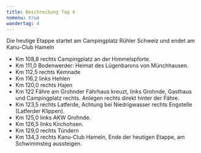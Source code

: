 ```yaml
---
title: Beschreibung Tag 4
nomenu: true
wandertag: 4
---
```


Die heutige Etappe startet am Campingplatz Rühler Schweiz und endet am Kanu-Club Hameln
- Km 108,8 rechts Campingplatz an der Himmelspforte.
- Km 111,0 Bodenwerder: Heimat des Lügenbarons von Münchhausen.
- Km 112,5 rechts Kemnade
- Km 116,2 links Hehlen
- Km 120,0 rechts Hajen
- Km 122 Fähre am Grohnder Fährhaus kreuzt, links Grohnde, Gasthaus und Campingplatz rechts. Anlegen rechts direkt hinter der Fähre.
- Km 123,5 rechts Latferde, Achtung bei Niedrigwasser rechts Engstelle (Latferder Klippen).
- Km 125,0 links AKW Grohnde.
- Km 126,5 links Kirchohsen. 
- Km 129,0 rechts Tündern 
- Km 134,3 rechts Kanu-Club Hameln, Ende der heutigen Etappe, am Schwimmsteg aussteigen. 
